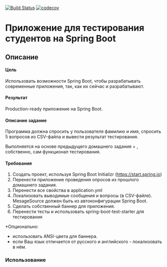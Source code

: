 [![Build Status](https://travis-ci.org/andreyzhegalov/2020-11-otus-spring-zhegalov.svg?branch=feature%2Fhw03-student-testing-application-part3)](https://travis-ci.org/andreyzhegalov/2020-11-otus-spring-zhegalov)
[![codecov](https://codecov.io/gh/andreyzhegalov/2020-11-otus-spring-zhegalov/branch/feature/hw03-student-testing-application-part3/graph/badge.svg?token=s9BbEd1xif)](https://codecov.io/gh/andreyzhegalov/2020-11-otus-spring-zhegalov)

# Приложение для тестирования студентов на Spring Boot

## Описание

#### Цель

Использовать возможности Spring Boot, чтобы разрабатывать современные приложения, так, как их сейчас и разрабатывают.

#### Результат

Production-ready приложение на Spring Boot.

#### Описание задание

Программа должна спросить у пользователя фамилию и имя, спросить 5 вопросов из CSV-файла и вывести результат тестирования.

Выполняется на основе предыдущего домашнего задания + , собственно, сам функционал тестирования.

#### Требования

1. Создать проект, используя Spring Boot Initializr (https://start.spring.io)
2. Перенести приложение проведения опросов из прошлого домашнего задания.
3. Перенести все свойства в application.yml
4. Локализовать выводимые сообщения и вопросы (в CSV-файле). MesageSource должен быть из автоконфигурации Spring Boot.
5. Сделать собственный баннер для приложения.
6. Перенести тесты и использовать spring-boot-test-starter для тестирования

*Опционально:

- использовать ANSI-цвета для баннера.
- если Ваш язык отличается от русского и английского - локализовать в нём.

### Использование
